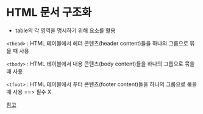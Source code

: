# HTML 문서 구조화

- table의 각 영역을 명시하기 위해 <thead> <tbody> <tfoot> 요소를 활용

`<thead>` : HTML 테이블에서 헤더 콘텐츠(header content)들을 하나의 그룹으로 묶을 때 사용

`<tbody>` : HTML 테이블에서 내용 콘텐츠(body content)들을 하나의 그룹으로 묶을 때 사용

`<tfoot>` : HTML 테이블에서 푸터 콘텐츠(footer content)들을 하나의 그룹으로 묶을 때 사용 ==> 필수 X

[참고](http://www.tcpschool.com/html-tags/thead)

